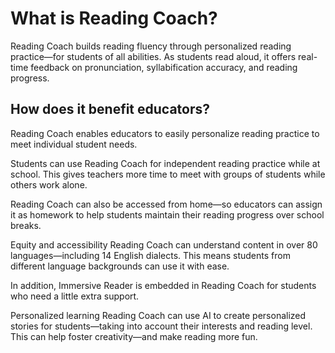 # What is Reading Coach?

Reading Coach builds reading fluency through personalized reading practice—for students of all abilities. As students read aloud, it offers real-time feedback on pronunciation, syllabification accuracy, and reading progress.

## How does it benefit educators?

Reading Coach enables educators to easily personalize reading practice to meet individual student needs.

Students can use Reading Coach for independent reading practice while at school. This gives teachers more time to meet with groups of students while others work alone.

Reading Coach can also be accessed from home—so educators can assign it as homework to help students maintain their reading progress over school breaks.

Equity and accessibility Reading Coach can understand content in over 80 languages—including 14 English dialects. This means students from different language backgrounds can use it with ease.

In addition, Immersive Reader is embedded in Reading Coach for students who need a little extra support.

Personalized learning Reading Coach can use AI to create personalized stories for students—taking into account their interests and reading level. This can help foster creativity—and make reading more fun.